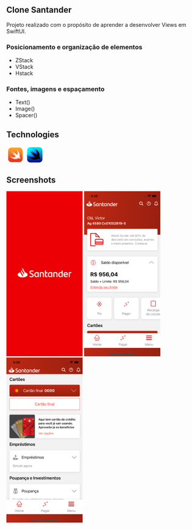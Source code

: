 ## Clone Santander

Projeto realizado com o propósito de aprender a desenvolver Views em SwiftUI.

### Posicionamento e organização de elementos

- ZStack
- VStack
- Hstack

### Fontes, imagens e espaçamento

- Text()
- Image()
- Spacer()

## Technologies
<div style="display: inline_block">
    <img align="center" height="47" width="47" src="./Assets/Icons/swift2.png">  
    <img align="center" height="47" width="47" src="./Assets/Icons/swiftui.png">  
</div>

## Screenshots

<div style="display: inline_block">
    <img width="200" src="./Assets/Screenshots/screen01.png">
    <img width="200" src="./Assets/Screenshots/screen02.png">
    <img width="200" src="./Assets/Screenshots/screen03.png">
</div>


